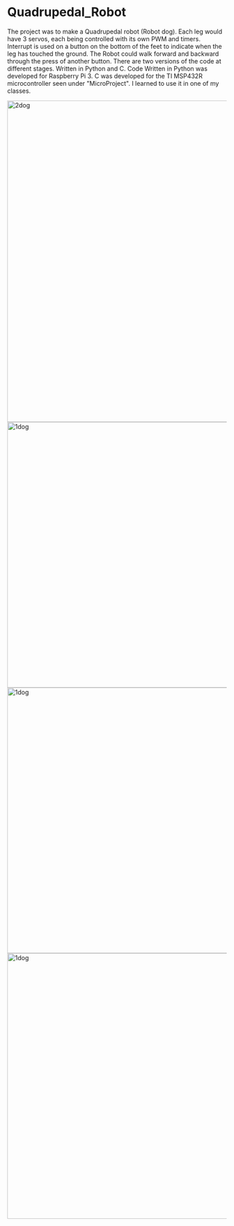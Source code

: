 # Quadrupedal_Robot
The project was to make a Quadrupedal robot (Robot dog). Each leg would have 3
servos, each being controlled with its own PWM and timers. Interrupt is used on
a button on the bottom of the feet to indicate when the leg has touched the
ground. The Robot could walk forward and backward through the
press of another button. There are two versions of the code at different stages. Written in Python and C. Code Written in Python was developed for Raspberry Pi 3. C was developed for the TI MSP432R microcontroller seen under "MicroProject". I learned to use it in one of my classes. 

<img width="737" alt="2dog" src="https://github.com/FarhanAli24/Quadrupedal_Robot/assets/146472794/b352984d-0b9f-45d7-ba11-7832d820f837">
<img width="609" alt="1dog" src="https://github.com/FarhanAli24/Quadrupedal_Robot/assets/146472794/20407e5a-6aaa-4ae3-8c44-e3eb93ea9b64">
<img width="609" alt="1dog" src="https://github.com/FarhanAli24/Quadrupedal_Robot/assets/146472794/da53b889-c3d2-4984-81ba-4cc5a2d841ee">
<img width="609" alt="1dog" src="https://github.com/FarhanAli24/Quadrupedal_Robot/assets/146472794/d2e397f5-857b-46bf-a7ea-37e1b6da2089">

